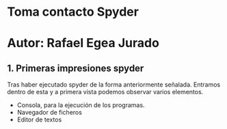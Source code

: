 

# Toma contacto Spyder
# Autor: Rafael Egea Jurado

## 1. Primeras impresiones spyder

  Tras haber ejecutado spyder de la forma anteriormente señalada. Entramos dentro de esta y a primera vista podemos observar varios elementos.
  
  - Consola,  para la ejecución de los programas.
  - Navegador de ficheros
  - Editor de textos

